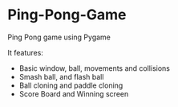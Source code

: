 # Ping-Pong-Game
Ping Pong game using Pygame

It features:
- Basic window, ball, movements and collisions
- Smash ball, and flash ball
- Ball cloning and paddle cloning
- Score Board and Winning screen
